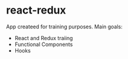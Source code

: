 # react-redux
App createed for training purposes.
Main goals:
- React and Redux traiing
- Functional Components
- Hooks
